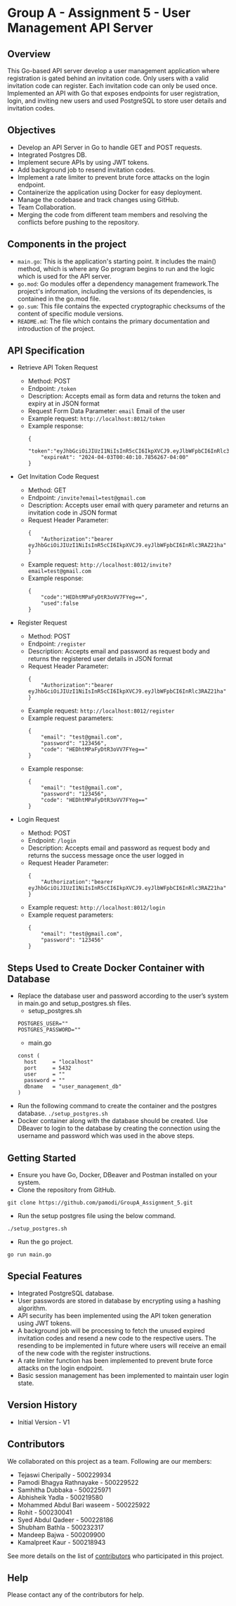# Group A - Assignment 5 - User Management API Server

## Overview
This Go-based API server develop a user management application where registration is gated behind an invitation code. Only users with a valid invitation code can register. Each invitation code can only be used once. Implemented an API with Go that exposes endpoints for user registration, login, and inviting new users and used PostgreSQL to store user details and invitation codes.

## Objectives
* Develop an API Server in Go to handle GET and POST requests.
* Integrated Postgres DB.
* Implement secure APIs by using JWT tokens.
* Add background job to resend invitation codes.
* Implement a rate limiter to prevent brute force attacks on the login endpoint.
* Containerize the application using Docker for easy deployment.
* Manage the codebase and track changes using GitHub.
* Team Collaboration.
* Merging the code from different team members and resolving the conflicts before pushing to the repository.

## Components in the project
* `main.go`: This is the application's starting point. It includes the main() method, which is where any Go program begins to run and the logic which is used for the API server.
* `go.mod`: Go modules offer a dependency management framework.The project's information, including the versions of its dependencies, is contained in the go.mod file.
* `go.sum`: This file contains the expected cryptographic checksums of the content of specific module versions.
* `README.md`: The file which contains the primary documentation and introduction of the project.

## API Specification
* Retrieve API Token Request 
  * Method: POST
  * Endpoint: `/token`
  * Description: Accepts email as form data and returns the  token and expiry at in JSON format
  * Request Form Data Parameter: `email` Email of the user
  * Example request: `http://localhost:8012/token`
  * Example response:
    ```
    {
        "token":"eyJhbGciOiJIUzI1NiIsInR5cCI6IkpXVCJ9.eyJlbWFpbCI6InRlc3RAZ21ha",
        "expireAt": "2024-04-03T00:40:10.7856267-04:00"
    }
    ```

* Get Invitation Code Request
  * Method: GET
  * Endpoint: `/invite?email=test@gmail.com`
  * Description: Accepts user email with query parameter and returns an invitation code in JSON format
  * Request Header Parameter:
    ```
    {
        "Authorization":"bearer eyJhbGciOiJIUzI1NiIsInR5cCI6IkpXVCJ9.eyJlbWFpbCI6InRlc3RAZ21ha"
    }
    ```
  * Example request: `http://localhost:8012/invite?email=test@gmail.com`
  * Example response:
    ```
    {
        "code":"HEDhtMPaFyDtR3oVV7FYeg==",
        "used":false
    }
    ```

* Register Request
  * Method: POST
  * Endpoint: `/register`
  * Description: Accepts email and password as request body and returns the registered user details in JSON format
  * Request Header Parameter:
    ```
    {
        "Authorization":"bearer eyJhbGciOiJIUzI1NiIsInR5cCI6IkpXVCJ9.eyJlbWFpbCI6InRlc3RAZ21ha"
    }
    ```
  * Example request: `http://localhost:8012/register`
  * Example request parameters: 
    ```
    {
    	"email": "test@gmail.com",
    	"password": "123456",
    	"code": "HEDhtMPaFyDtR3oVV7FYeg=="
    }
    ```
  * Example response:
    ```
    {
    	"email": "test@gmail.com",
    	"password": "123456",
    	"code": "HEDhtMPaFyDtR3oVV7FYeg=="
    }
    ```

* Login Request
  * Method: POST
  * Endpoint: `/login`
  * Description: Accepts email and password as request body and returns the success message once the user logged in
  * Request Header Parameter:
    ```
    {
        "Authorization":"bearer eyJhbGciOiJIUzI1NiIsInR5cCI6IkpXVCJ9.eyJlbWFpbCI6InRlc3RAZ21ha"
    }
    ```
  * Example request: `http://localhost:8012/login`
  * Example request parameters: 
    ```
    {
    	"email": "test@gmail.com",
    	"password": "123456"
    }
    ```

## Steps Used to Create Docker Container with Database
* Replace the database user and password according to the user’s system in main.go and setup_postgres.sh files.
   * setup_postgres.sh
    ```
    POSTGRES_USER=""
    POSTGRES_PASSWORD=""
    ```
  * main.go
  ```
  const (
  	host     = "localhost"
  	port     = 5432
  	user     = ""
  	password = ""
  	dbname   = "user_management_db"
  )
  ```
* Run the following command to create the container and the postgres database.
  `./setup_postgres.sh `
* Docker container along with the database should be created. Use DBeaver to login to the database by creating the connection using the username and password which was used in the above steps.

## Getting Started 
* Ensure you have Go, Docker, DBeaver and Postman installed on your system.
* Clone the repository from GitHub.
```
git clone https://github.com/pamodi/GroupA_Assignment_5.git
```
* Run the setup postgres file using the below command.
```
./setup_postgres.sh
```
* Run the go project.
```
go run main.go
```

## Special Features

* Integrated PostgreSQL database.
* User passwords are stored in database by encrypting using a hashing algorithm.
* API security has been implemented using the API token generation using JWT tokens.
* A background job will be processing to fetch the unused expired invitation codes and resend a new code to the respective users. The resending to be implemented in future where users will receive an email of the new code with the register instructions.
* A rate limiter function has been implemented to prevent brute force attacks on the login endpoint.
* Basic session management has been implemented to maintain user login state.

## Version History

* Initial Version - V1

## Contributors

We collaborated on this project as a team. Following are our members:

* Tejaswi Cheripally - 500229934
* Pamodi Bhagya Rathnayake - 500229522
* Samhitha Dubbaka - 500225971
* Abhisheik Yadla - 500219580
* Mohammed Abdul Bari waseem - 500225922
* Rohit - 500230041
* Syed Abdul Qadeer - 500228186
* Shubham Bathla - 500232317
* Mandeep Bajwa - 500209900
* Kamalpreet Kaur - 500218943

See more details on the list of [contributors](https://github.com/pamodi/GroupA_Assignment_5/graphs/contributors) who participated in this project.

## Help

Please contact any of the contributors for help.